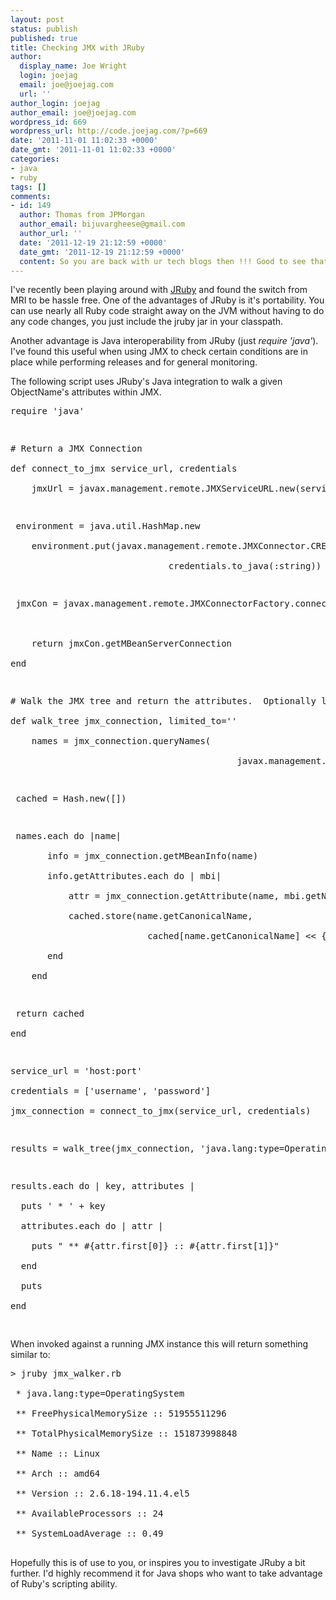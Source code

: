 ```yaml
---
layout: post
status: publish
published: true
title: Checking JMX with JRuby
author:
  display_name: Joe Wright
  login: joejag
  email: joe@joejag.com
  url: ''
author_login: joejag
author_email: joe@joejag.com
wordpress_id: 669
wordpress_url: http://code.joejag.com/?p=669
date: '2011-11-01 11:02:33 +0000'
date_gmt: '2011-11-01 11:02:33 +0000'
categories:
- java
- ruby
tags: []
comments:
- id: 149
  author: Thomas from JPMorgan
  author_email: bijuvargheese@gmail.com
  author_url: ''
  date: '2011-12-19 21:12:59 +0000'
  date_gmt: '2011-12-19 21:12:59 +0000'
  content: So you are back with ur tech blogs then !!! Good to see that.
---
```

<p>I've recently been playing around with <a href="http:&#47;&#47;jruby.org&#47;">JRuby</a> and found the switch from MRI to be hassle free.  One of the advantages of JRuby is it's portability.  You can use nearly all Ruby code straight away on the JVM without having to do any code changes, you just include the jruby jar in your classpath.</p>
<p>Another advantage is Java interoperability from JRuby (just <i>require 'java'</i>).  I've found this useful when using JMX to check certain conditions are in place while performing releases and for general monitoring.  </p>
<p>The following script uses JRuby's Java integration to walk a given ObjectName's attributes within JMX.</p>
<pre class="sh_ruby">
require 'java'</p>
<p># Return a JMX Connection<br />
def connect_to_jmx service_url, credentials<br />
	jmxUrl = javax.management.remote.JMXServiceURL.new(service_url)</p>
<p>	environment = java.util.HashMap.new<br />
	environment.put(javax.management.remote.JMXConnector.CREDENTIALS,<br />
                              credentials.to_java(:string))</p>
<p>	jmxCon = javax.management.remote.JMXConnectorFactory.connect(jmxUrl,<br />
                                                                                              environment)<br />
	return jmxCon.getMBeanServerConnection<br />
end</p>
<p># Walk the JMX tree and return the attributes.  Optionally limit to a single ObjectName<br />
def walk_tree jmx_connection, limited_to=''<br />
	names = jmx_connection.queryNames(<br />
                                           javax.management.ObjectName.new(limited_to), nil)</p>
<p>	cached = Hash.new([])</p>
<p>	names.each do |name|<br />
	   info = jmx_connection.getMBeanInfo(name)<br />
	   info.getAttributes.each do | mbi|<br />
		   attr = jmx_connection.getAttribute(name, mbi.getName)<br />
		   cached.store(name.getCanonicalName,<br />
                          cached[name.getCanonicalName] << { mbi.getName  => attr })<br />
	   end<br />
	end</p>
<p>	return cached<br />
end</p>
<p>service_url = 'host:port'<br />
credentials = ['username', 'password']<br />
jmx_connection = connect_to_jmx(service_url, credentials)</p>
<p>results = walk_tree(jmx_connection, 'java.lang:type=OperatingSystem')</p>
<p>results.each do | key, attributes |<br />
  puts ' * ' + key<br />
  attributes.each do | attr |<br />
	puts " ** #{attr.first[0]} :: #{attr.first[1]}"<br />
  end<br />
  puts<br />
end<br />
</pre></p>
<p>When invoked against a running JMX instance this will return something similar to:</p>
<pre class="sh_sh sh_sourceCode">
> jruby jmx_walker.rb<br />
 * java.lang:type=OperatingSystem<br />
 ** FreePhysicalMemorySize :: 51955511296<br />
 ** TotalPhysicalMemorySize :: 151873998848<br />
 ** Name :: Linux<br />
 ** Arch :: amd64<br />
 ** Version :: 2.6.18-194.11.4.el5<br />
 ** AvailableProcessors :: 24<br />
 ** SystemLoadAverage :: 0.49<br />
</pre></p>
<p>Hopefully this is of use to you, or inspires you to investigate JRuby a bit further.  I'd highly recommend it for Java shops who want to take advantage of Ruby's scripting ability.</p>
